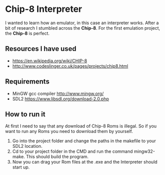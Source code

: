 # Chip-8 Interpreter

I wanted to learn how an emulator, in this case an interpreter works.
After a bit of research I stumbled across the **Chip-8**.
For the first emulation project, the **Chip-8** is perfect.

## Resources I have used

* https://en.wikipedia.org/wiki/CHIP-8
* http://www.codeslinger.co.uk/pages/projects/chip8.html

## Requirements

* MinGW gcc compiler http://www.mingw.org/
* SDL2 https://www.libsdl.org/download-2.0.php

## How to run it

At first I need to say that any download of Chip-8 Roms is illegal.
So if you want to run any Roms you need to download them by yourself.

1. Go into the project folder and change the paths in the makefile to your SDL2 location.
1. Cd to your project folder in the CMD and run the command mingw32-make. This should build the program.
1. Now you can drag your Rom files at the .exe and the Interpreter should start up.

